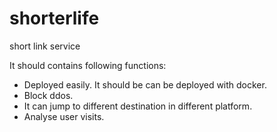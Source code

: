 # shorterlife
short link service

It should contains following functions:

- Deployed easily. It should be can be deployed with docker.
- Block ddos.
- It can jump to different destination in different platform.
- Analyse user visits.
